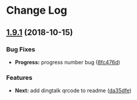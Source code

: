 # Change Log 

<a name="1.9.1"></a>
## [1.9.1](https://github.com/alibaba-fusion/next/compare/1.9.0...1.9.1) (2018-10-15)


### Bug Fixes

* **Progress:** progress number bug ([8fc476d](https://github.com/alibaba-fusion/next/commit/8fc476d))


### Features

* **Next:** add dingtalk qrcode to readme ([da35dfe](https://github.com/alibaba-fusion/next/commit/da35dfe))



